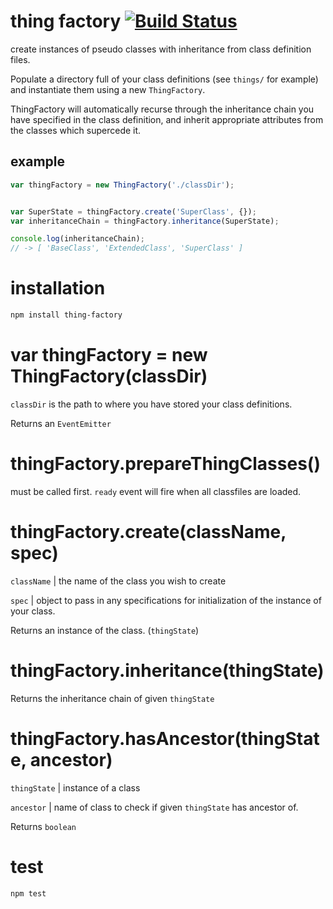 # thing factory      [![Build Status](https://travis-ci.org/alexander-daniel/thing-factory.svg?branch=master)](https://travis-ci.org/alexander-daniel/thing-factory)

create instances of pseudo classes with inheritance from class definition files.

Populate a directory full of your class definitions (see `things/` for example) and instantiate them using a new `ThingFactory`.

ThingFactory will automatically recurse through the inheritance chain you have specified in the class definition, and inherit appropriate attributes from the classes which supercede it.

## example
```javascript
var thingFactory = new ThingFactory('./classDir');


var SuperState = thingFactory.create('SuperClass', {});
var inheritanceChain = thingFactory.inheritance(SuperState);

console.log(inheritanceChain);
// -> [ 'BaseClass', 'ExtendedClass', 'SuperClass' ]
```


# installation
```bash
npm install thing-factory
```

# var thingFactory = new ThingFactory(classDir)
`classDir` is the path to where you have stored your class definitions.

Returns an `EventEmitter`

# thingFactory.prepareThingClasses()
must be called first. `ready` event will fire when all classfiles are loaded.

# thingFactory.create(className, spec)
`className` | the name of the class you wish to create

`spec` | object to pass in any specifications for initialization of the instance of your class.

Returns an instance of the class. (`thingState`)


# thingFactory.inheritance(thingState)
Returns the inheritance chain of given `thingState`

# thingFactory.hasAncestor(thingState, ancestor)
`thingState` | instance of a class

`ancestor` | name of class to check if given `thingState` has ancestor of.

Returns `boolean`


# test
```bash
npm test
```
